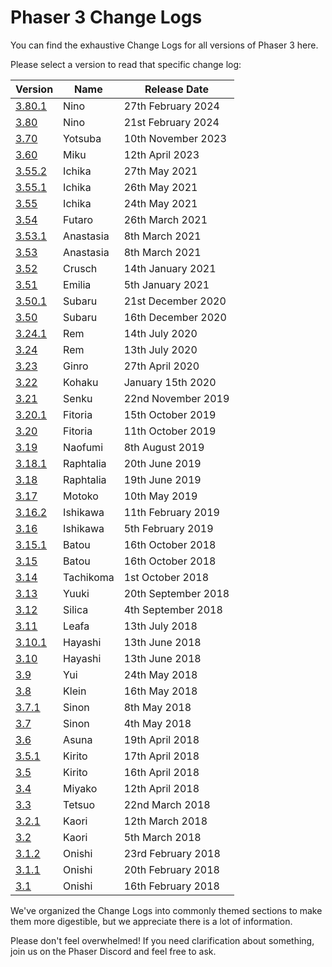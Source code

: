 # Phaser 3 Change Logs

You can find the exhaustive Change Logs for all versions of Phaser 3 here.

Please select a version to read that specific change log:

| Version | Name | Release Date |
| ------- | ---- | ------------ |
| [3.80.1](changelog/3.80.1/CHANGELOG-v3.80.1.md) | Nino | 27th February 2024 |
| [3.80](changelog/3.80/CHANGELOG-v3.80.md) | Nino | 21st February 2024 |
| [3.70](changelog/3.70/CHANGELOG-v3.70.md) | Yotsuba | 10th November 2023 |
| [3.60](changelog/3.60/CHANGELOG-v3.60.md) | Miku | 12th April 2023 |
| [3.55.2](changelog/3.55.2/CHANGELOG-v3.55.2.md) | Ichika | 27th May 2021 |
| [3.55.1](changelog/3.55.1/CHANGELOG-v3.55.1.md) | Ichika | 26th May 2021 |
| [3.55](changelog/3.55/CHANGELOG-v3.55.md) | Ichika | 24th May 2021 |
| [3.54](changelog/3.54/CHANGELOG-v3.54.md) | Futaro | 26th March 2021 |
| [3.53.1](changelog/3.53.1/CHANGELOG-v3.53.1.md) | Anastasia | 8th March 2021 |
| [3.53](changelog/3.53/CHANGELOG-v3.53.md) | Anastasia | 8th March 2021 |
| [3.52](changelog/3.52/CHANGELOG-v3.52.md) | Crusch | 14th January 2021 |
| [3.51](changelog/3.51/CHANGELOG-v3.51.md) | Emilia | 5th January 2021 |
| [3.50.1](changelog/3.50.1/CHANGELOG-v3.50.1.md) | Subaru | 21st December 2020 |
| [3.50](changelog/3.50/CHANGELOG-v3.50.md) | Subaru | 16th December 2020 |
| [3.24.1](changelog/3.24.1/CHANGELOG-v3.24.1.md) | Rem | 14th July 2020 |
| [3.24](changelog/3.24/CHANGELOG-v3.24.md) | Rem | 13th July 2020 |
| [3.23](changelog/3.23/CHANGELOG-v3.23.md) | Ginro | 27th April 2020 |
| [3.22](changelog/3.22/CHANGELOG-v3.22.md) | Kohaku | January 15th 2020 |
| [3.21](changelog/3.21/CHANGELOG-v3.21.md) | Senku | 22nd November 2019 |
| [3.20.1](changelog/3.20.1/CHANGELOG-v3.20.1.md) | Fitoria | 15th October 2019 |
| [3.20](changelog/3.20/CHANGELOG-v3.20.md) | Fitoria | 11th October 2019 |
| [3.19](changelog/3.19/CHANGELOG-v3.19.md) | Naofumi | 8th August 2019 |
| [3.18.1](changelog/3.18.1/CHANGELOG-v3.18.1.md) | Raphtalia | 20th June 2019 |
| [3.18](changelog/3.18/CHANGELOG-v3.18.md) | Raphtalia | 19th June 2019 |
| [3.17](changelog/3.17/CHANGELOG-v3.17.md) | Motoko | 10th May 2019 |
| [3.16.2](changelog/3.16.2/CHANGELOG-v3.16.2.md) | Ishikawa | 11th February 2019 |
| [3.16](changelog/3.16/CHANGELOG-v3.16.md) | Ishikawa | 5th February 2019 |
| [3.15.1](changelog/3.15.1/CHANGELOG-v3.15.1.md) | Batou | 16th October 2018 |
| [3.15](changelog/3.15/CHANGELOG-v3.15.md) | Batou | 16th October 2018 |
| [3.14](changelog/3.14/CHANGELOG-v3.14.md) | Tachikoma | 1st October 2018 |
| [3.13](changelog/3.13/CHANGELOG-v3.13.md) | Yuuki | 20th September 2018 |
| [3.12](changelog/3.12/CHANGELOG-v3.12.md) | Silica | 4th September 2018 |
| [3.11](changelog/3.11/CHANGELOG-v3.11.md) | Leafa | 13th July 2018 |
| [3.10.1](changelog/3.10.1/CHANGELOG-v3.10.1.md) | Hayashi | 13th June 2018 |
| [3.10](changelog/3.10/CHANGELOG-v3.10.md) | Hayashi | 13th June 2018 |
| [3.9](changelog/3.9/CHANGELOG-v3.9.md) | Yui | 24th May 2018 |
| [3.8](changelog/3.8/CHANGELOG-v3.8.md) | Klein | 16th May 2018 |
| [3.7.1](changelog/3.7.1/CHANGELOG-v3.7.1.md) | Sinon | 8th May 2018 |
| [3.7](changelog/3.7/CHANGELOG-v3.7.md) | Sinon | 4th May 2018 |
| [3.6](changelog/3.6/CHANGELOG-v3.6.md) | Asuna | 19th April 2018 |
| [3.5.1](changelog/3.5.1/CHANGELOG-v3.5.1.md) | Kirito | 17th April 2018 |
| [3.5](changelog/3.5/CHANGELOG-v3.5.md) | Kirito | 16th April 2018 |
| [3.4](changelog/3.4/CHANGELOG-v3.4.md) | Miyako | 12th April 2018 |
| [3.3](changelog/3.3/CHANGELOG-v3.3.md) | Tetsuo | 22nd March 2018 |
| [3.2.1](changelog/3.2.1/CHANGELOG-v3.2.1.md) | Kaori | 12th March 2018 |
| [3.2](changelog/3.2/CHANGELOG-v3.2.md) | Kaori | 5th March 2018 |
| [3.1.2](changelog/3.1.2/CHANGELOG-v3.1.2.md) | Onishi | 23rd February 2018 |
| [3.1.1](changelog/3.1.1/CHANGELOG-v3.1.1.md) | Onishi | 20th February 2018 |
| [3.1](changelog/3.1/CHANGELOG-v3.1.md) | Onishi | 16th February 2018 |

We've organized the Change Logs into commonly themed sections to make them more digestible, but we appreciate there is a lot of information.

Please don't feel overwhelmed! If you need clarification about something, join us on the Phaser Discord and feel free to ask.
